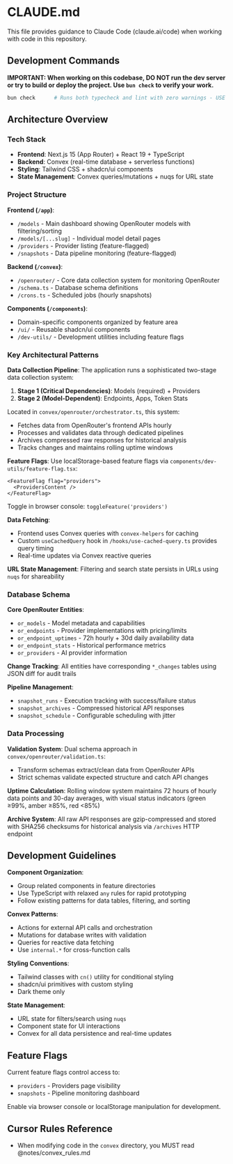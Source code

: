 # CLAUDE.md

This file provides guidance to Claude Code (claude.ai/code) when working with code in this repository.

## Development Commands

**IMPORTANT: When working on this codebase, DO NOT run the dev server or try to build or deploy the project. Use `bun check` to verify your work.**

```bash
bun check      # Runs both typecheck and lint with zero warnings - USE THIS TO VERIFY YOUR WORK
```

## Architecture Overview

### Tech Stack

- **Frontend**: Next.js 15 (App Router) + React 19 + TypeScript
- **Backend**: Convex (real-time database + serverless functions)
- **Styling**: Tailwind CSS + shadcn/ui components
- **State Management**: Convex queries/mutations + nuqs for URL state

### Project Structure

**Frontend (`/app`)**:

- `/models` - Main dashboard showing OpenRouter models with filtering/sorting
- `/models/[...slug]` - Individual model detail pages
- `/providers` - Provider listing (feature-flagged)
- `/snapshots` - Data pipeline monitoring (feature-flagged)

**Backend (`/convex`)**:

- `/openrouter/` - Core data collection system for monitoring OpenRouter
- `/schema.ts` - Database schema definitions
- `/crons.ts` - Scheduled jobs (hourly snapshots)

**Components (`/components`)**:

- Domain-specific components organized by feature area
- `/ui/` - Reusable shadcn/ui components
- `/dev-utils/` - Development utilities including feature flags

### Key Architectural Patterns

**Data Collection Pipeline**:
The application runs a sophisticated two-stage data collection system:

1. **Stage 1 (Critical Dependencies)**: Models (required) + Providers
2. **Stage 2 (Model-Dependent)**: Endpoints, Apps, Token Stats

Located in `convex/openrouter/orchestrator.ts`, this system:

- Fetches data from OpenRouter's frontend APIs hourly
- Processes and validates data through dedicated pipelines
- Archives compressed raw responses for historical analysis
- Tracks changes and maintains rolling uptime windows

**Feature Flags**:
Use localStorage-based feature flags via `components/dev-utils/feature-flag.tsx`:

```tsx
<FeatureFlag flag="providers">
  <ProvidersContent />
</FeatureFlag>
```

Toggle in browser console: `toggleFeature('providers')`

**Data Fetching**:

- Frontend uses Convex queries with `convex-helpers` for caching
- Custom `useCachedQuery` hook in `/hooks/use-cached-query.ts` provides query timing
- Real-time updates via Convex reactive queries

**URL State Management**:
Filtering and search state persists in URLs using `nuqs` for shareability

### Database Schema

**Core OpenRouter Entities**:

- `or_models` - Model metadata and capabilities
- `or_endpoints` - Provider implementations with pricing/limits
- `or_endpoint_uptimes` - 72h hourly + 30d daily availability data
- `or_endpoint_stats` - Historical performance metrics
- `or_providers` - AI provider information

**Change Tracking**:
All entities have corresponding `*_changes` tables using JSON diff for audit trails

**Pipeline Management**:

- `snapshot_runs` - Execution tracking with success/failure status
- `snapshot_archives` - Compressed historical API responses
- `snapshot_schedule` - Configurable scheduling with jitter

### Data Processing

**Validation System**:
Dual schema approach in `convex/openrouter/validation.ts`:

- Transform schemas extract/clean data from OpenRouter APIs
- Strict schemas validate expected structure and catch API changes

**Uptime Calculation**:
Rolling window system maintains 72 hours of hourly data points and 30-day averages, with visual status indicators (green ≥99%, amber ≥85%, red <85%)

**Archive System**:
All raw API responses are gzip-compressed and stored with SHA256 checksums for historical analysis via `/archives` HTTP endpoint

## Development Guidelines

**Component Organization**:

- Group related components in feature directories
- Use TypeScript with relaxed `any` rules for rapid prototyping
- Follow existing patterns for data tables, filtering, and sorting

**Convex Patterns**:

- Actions for external API calls and orchestration
- Mutations for database writes with validation
- Queries for reactive data fetching
- Use `internal.*` for cross-function calls

**Styling Conventions**:

- Tailwind classes with `cn()` utility for conditional styling
- shadcn/ui primitives with custom styling
- Dark theme only

**State Management**:

- URL state for filters/search using `nuqs`
- Component state for UI interactions
- Convex for all data persistence and real-time updates

## Feature Flags

Current feature flags control access to:

- `providers` - Providers page visibility
- `snapshots` - Pipeline monitoring dashboard

Enable via browser console or localStorage manipulation for development.

## Cursor Rules Reference

- When modifying code in the `convex` directory, you MUST read @notes/convex_rules.md
